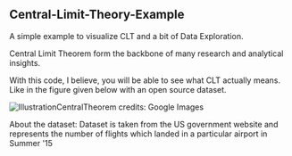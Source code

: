 ## Central-Limit-Theory-Example
A simple example to visualize CLT and a bit of Data Exploration.

Central Limit Theorem form the backbone of many research and analytical insights.

With this code, I believe, you will be able to see what CLT actually means. Like in the figure given below with an open source dataset.


![IllustrationCentralTheorem](https://user-images.githubusercontent.com/74815942/126068501-889b8bfc-26cd-456e-8c4c-7869e3a1b71d.png)
credits: Google Images

About the dataset: Dataset is taken from the US government website and represents the number of flights which landed in a particular airport in Summer '15
